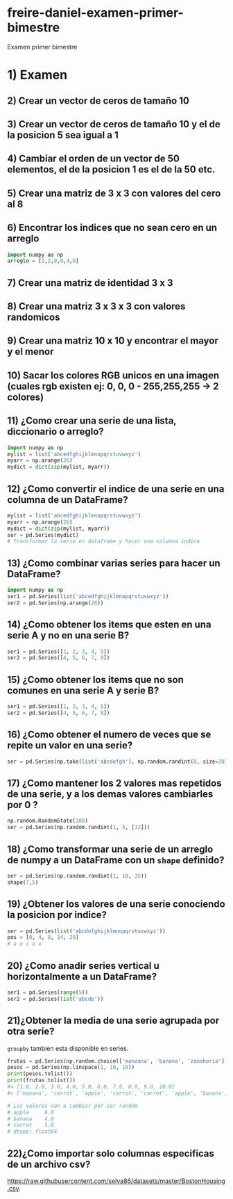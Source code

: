 # freire-daniel-examen-primer-bimestre
Examen primer bimestre

# 1) Examen

## 2) Crear un vector de ceros de tamaño 10

## 3) Crear un vector de ceros de tamaño 10 y el de la posicion 5 sea igual a 1

## 4) Cambiar el orden de un vector de 50 elementos, el de la posicion 1 es el de la 50 etc.

## 5) Crear una matriz de 3 x 3 con valores del cero al 8

## 6) Encontrar los indices que no sean cero en un arreglo

```python
import numpy as np
arreglo = [1,2,0,0,4,0]
```

## 7) Crear una matriz de identidad 3 x 3 

## 8) Crear una matriz 3 x 3 x 3 con valores randomicos

## 9) Crear una matriz 10 x 10 y encontrar el mayor y el menor

## 10) Sacar los colores RGB unicos en una imagen (cuales rgb existen ej: 0, 0, 0 - 255,255,255 -> 2 colores)

## 11) ¿Como crear una serie de una lista, diccionario o arreglo?

```python
import numpy as np
mylist = list('abcedfghijklmnopqrstuvwxyz')
myarr = np.arange(26)
mydict = dict(zip(mylist, myarr))
```

## 12) ¿Como convertir el indice de una serie en una columna de un DataFrame?

```python
mylist = list('abcedfghijklmnopqrstuvwxyz')
myarr = np.arange(26)
mydict = dict(zip(mylist, myarr))
ser = pd.Series(mydict) 
# Transformar la serie en dataframe y hacer una columna indice
```

## 13) ¿Como combinar varias series para hacer un DataFrame?

```python
import numpy as np
ser1 = pd.Series(list('abcedfghijklmnopqrstuvwxyz'))
ser2 = pd.Series(np.arange(26))
```

## 14) ¿Como obtener los items que esten en una serie A y no en una serie B?

```python
ser1 = pd.Series([1, 2, 3, 4, 5])
ser2 = pd.Series([4, 5, 6, 7, 8])
```

## 15) ¿Como obtener los items que no son comunes en una serie A y serie B?

```python
ser1 = pd.Series([1, 2, 3, 4, 5])
ser2 = pd.Series([4, 5, 6, 7, 8])
```

## 16) ¿Como obtener el numero de veces que se repite un valor en una serie?

```python
ser = pd.Series(np.take(list('abcdefgh'), np.random.randint(8, size=30)))
```

## 17) ¿Como mantener los 2 valores mas repetidos de una serie, y a los demas valores cambiarles por 0 ?

```python
np.random.RandomState(100)
ser = pd.Series(np.random.randint(1, 5, [12]))
```

## 18) ¿Como transformar una serie de un arreglo de numpy a un DataFrame con un `shape` definido?


```python
ser = pd.Series(np.random.randint(1, 10, 35))
shape(7,5)
```

## 19) ¿Obtener los valores de una serie conociendo la posicion por indice?


```python
ser = pd.Series(list('abcdefghijklmnopqrstuvwxyz'))
pos = [0, 4, 8, 14, 20]
# a e i o u
```

## 20) ¿Como anadir series vertical u horizontalmente a un DataFrame?


```python
ser1 = pd.Series(range(5))
ser2 = pd.Series(list('abcde'))
```


## 21)¿Obtener la media de una serie agrupada por otra serie?

`groupby` tambien esta disponible en series.


```python
frutas = pd.Series(np.random.choice(['manzana', 'banana', 'zanahoria'], 10))
pesos = pd.Series(np.linspace(1, 10, 10))
print(pesos.tolist())
print(frutas.tolist())
#> [1.0, 2.0, 3.0, 4.0, 5.0, 6.0, 7.0, 8.0, 9.0, 10.0]
#> ['banana', 'carrot', 'apple', 'carrot', 'carrot', 'apple', 'banana', 'carrot', 'apple', 'carrot']

# Los valores van a cambiar por ser random
# apple     6.0
# banana    4.0
# carrot    5.8
# dtype: float64

```


## 22)¿Como importar solo columnas especificas de un archivo csv?

https://raw.githubusercontent.com/selva86/datasets/master/BostonHousing.csv.
